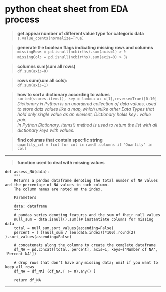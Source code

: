 # python cheat sheet from EDA process

>**get appear number of different value type for categoric data**
`s.value_counts(normalize=True)`

>**generate the boolean flags indicating missing rows and columns**\
`missingRows = pd.isnull(ncbirths).sum(axis=1) > 0`\
`missingCols = pd.isnull(ncbirths).sum(axis=0) > 0`\


>**columns sum(sum all rows)**\
`df.sum(axis=0)`

>**rows sum(sum all cols):**\
`df.sum(axis=1)`

>**how to sort a dictionary according to values**\
`sorted(scores.items(), key = lambda x: x[1],reverse=True)[0:10]`
*Dictionary in Python is an unordered collection of data values, used to store data values like a map, which unlike other Data Types that hold only single value as an element, Dictionary holds key : value pair.*\
*In Python Dictionary, items() method is used to return the list with all dictionary keys with values.*

>**find columns that contain specific string**\
`quantity_col = [col for col in rawdf.columns if 'Quantity' in col]`
---
>**function used to deal with missing values**
```
def assess_NA(data):
    """
    Returns a pandas dataframe denoting the total number of NA values and the percentage of NA values in each column.
    The column names are noted on the index.
    
    Parameters
    ----------
    data: dataframe
    """
    # pandas series denoting features and the sum of their null values
    null_sum = data.isnull().sum()# instantiate columns for missing data
    total = null_sum.sort_values(ascending=False)
    percent = ( ((null_sum / len(data.index))*100).round(2) ).sort_values(ascending=False)
    
    # concatenate along the columns to create the complete dataframe
    df_NA = pd.concat([total, percent], axis=1, keys=['Number of NA', 'Percent NA'])
    
    # drop rows that don't have any missing data; omit if you want to keep all rows
    df_NA = df_NA[ (df_NA.T != 0).any() ]
    
    return df_NA
```
---